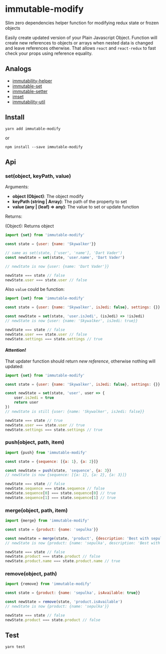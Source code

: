# immutable-modify

Slim zero dependencies helper function for modifying redux state or frozen objects

Easily create updated version of your Plain Javascript Object.
Function will create new references to objects or arrays when nested data is changed and leave references otherwise.
That allows `react` and `react-redux` to fast check your props using reference equality.

## Analogs
 
- [immutability-helper](https://github.com/kolodny/immutability-helper)
- [immutable-set](https://github.com/M6Web/immutable-set)
- [immutable-setter](https://github.com/bormind/immutable-setter)
- [imset](https://github.com/brigand/imset)
- [immutability-util](https://github.com/hustcc/immutability-util)

## Install

```
yarn add immutable-modify
```

or 

```
npm install --save immutable-modify
```

## Api

### set(object, keyPath, value)

Arguments:

- **object (Object)**: The object modify
- **keyPath (string | Array)**: The path of the property to set
- **value (any | (leaf) => any)**: The value to set or update function

Returns:

(Object): Returns object

```javascript
import {set} from 'immutable-modify'

const state = {user: {name: 'Skywalker'}}

// same as set(state, ['user', 'name'], 'Dart Vader')
const newState = set(state, 'user.name', 'Dart Vader') 

// newState is now {user: {name: 'Dart Vader'}}

newState === state // false
newState.user === state.user // false
```

Also `value` could be function:

```javascript
import {set} from 'immutable-modify'

const state = {user: {name: 'Skywalker', isJedi: false}, settings: {}}

const newState = set(state, 'user.isJedi', (isJedi) => !isJedi)
// newState is now {user: {name: 'Skywalker', isJedi: true}}

newState === state // false
newState.user === state.user // false
newState.settings === state.settings // true
```

#### Attention!

That updater function should return *new reference*, otherwise nothing will updated:

```javascript
import {set} from 'immutable-modify'

const state = {user: {name: 'Skywalker', isJedi: false}, settings: {}}

const newState = set(state, 'user', user => {
    user.isJedi = true 
    return user
})
// newState is still {user: {name: 'Skywalker', isJedi: false}}

newState === state // true
newState.user === state.user // true
newState.settings === state.settings // true
```

### push(object, path, item)

```javascript
import {push} from 'immutable-modify'

const state = {sequence: [{a: 1}, {a: 2}]}

const newState = push(state, 'sequence', {a: 3})
// newState is now {sequence: [{a: 1}, {a: 2}, {a: 3}]}

newState === state // false
newState.sequence === state.sequence // false
newState.sequence[0] === state.sequence[0] // true
newState.sequence[1] === state.sequence[1] // true
```


### merge(object, path, item)

```javascript
import {merge} from 'immutable-modify'

const state = {product: {name: 'sepulka'}}

const newState = merge(state, 'product', {description: 'Best with sepulator'})
// newState is now {product: {name: 'sepulka', description: 'Best with sepulator'}}

newState === state // false
newState.product === state.product // false
newState.product.name === state.product.name // true
```

### remove(object, path)

```javascript
import {remove} from 'immutable-modify'

const state = {product: {name: 'sepulka', isAvailable: true}}

const newState = remove(state, 'product.isAvailable')
// newState is now {product: {name: 'sepulka'}}

newState === state // false
newState.product === state.product // false
```

## Test

```
yarn test
```